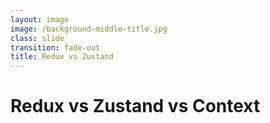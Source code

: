 ```yaml
---
layout: image
image: /background-middle-title.jpg
class: slide
transition: fade-out
title: Redux vs Zustand
---
```


<div class="flex h-full flex-items-center">
  <h1 class="text-left m-b-0 font-bold">
    Redux vs Zustand vs Context
  </h1>
</div>
